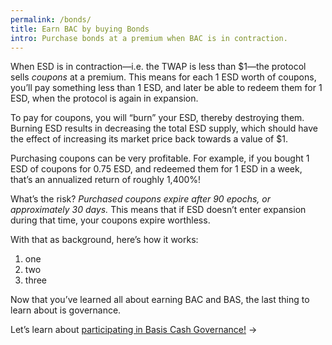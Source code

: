 ```yaml
---
permalink: /bonds/
title: Earn BAC by buying Bonds
intro: Purchase bonds at a premium when BAC is in contraction.
---
```


When ESD is in contraction—i.e. the TWAP is less than $1—the protocol sells *coupons* at a premium. This means for each 1 ESD worth of coupons, you’ll pay something less than 1 ESD, and later be able to redeem them for 1 ESD, when the protocol is again in expansion.

To pay for coupons, you will “burn” your ESD, thereby destroying them. Burning ESD results in decreasing the total ESD supply, which should have the effect of increasing its market price back towards a value of $1.

Purchasing coupons can be very profitable. For example, if you bought 1 ESD of coupons for 0.75 ESD, and redeemed them for 1 ESD in a week, that’s an annualized return of roughly 1,400%!

What’s the risk? *Purchased coupons expire after 90 epochs, or approximately 30 days.* This means that if ESD doesn’t enter expansion during that time, your coupons expire worthless.

With that as background, here’s how it works:

1.  one
2.	two
3.	three

Now that you’ve learned all about earning BAC and BAS, the last thing to learn about is governance.

Let’s learn about [participating in Basis Cash Governance!](/governance/) →